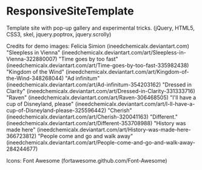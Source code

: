 # ResponsiveSiteTemplate
Template site with pop-up gallery and experimental tricks. (jQuery, HTML5, CSS3, skel, jquery.poptrox, jquery.scrolly)

Credits for demo images:
  Felicia Simion (ineedchemicalx.deviantart.com)
  "Sleepless in Vienna" (ineedchemicalx.deviantart.com/art/Sleepless-in-Vienna-322880007)
  "Time goes by too fast" (ineedchemicalx.deviantart.com/art/Time-goes-by-too-fast-335982438)
  "Kingdom of the Wind" (ineedchemicalx.deviantart.com/art/Kingdom-of-the-Wind-348268044)
  "Ad infinitum" (ineedchemicalx.deviantart.com/art/Ad-infinitum-354203162)
  "Dressed in Clarity" (ineedchemicalx.deviantart.com/art/Dressed-in-Clarity-331333716)
  "Raven" (ineedchemicalx.deviantart.com/art/Raven-306468505)
  "I'll have a cup of Disneyland, please" (ineedchemicalx.deviantart.com/art/I-ll-have-a-cup-of-Disneyland-please-325596442)
  "Cherish" (ineedchemicalx.deviantart.com/art/Cherish-320041163)
  "Different." (ineedchemicalx.deviantart.com/art/Different-353708988)
  "History was made here" (ineedchemicalx.deviantart.com/art/History-was-made-here-366723812)
  "People come and go and walk away" (ineedchemicalx.deviantart.com/art/People-come-and-go-and-walk-away-284244677)


Icons:
    Font Awesome (fortawesome.github.com/Font-Awesome)
